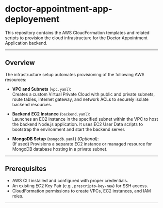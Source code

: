 # doctor-appointment-app-deployement

This repository contains the AWS CloudFormation templates and related scripts to provision the cloud infrastructure for the Doctor Appointment Application backend.

---

## Overview

The infrastructure setup automates provisioning of the following AWS resources:

- **VPC and Subnets** (`vpc.yaml`):  
  Creates a custom Virtual Private Cloud with public and private subnets, route tables, internet gateway, and network ACLs to securely isolate backend resources.

- **Backend EC2 Instance** (`backend.yaml`):  
  Launches an EC2 instance in the specified subnet within the VPC to host the backend Node.js application. It uses EC2 User Data scripts to bootstrap the environment and start the backend server.

- **MongoDB Setup** (`mongodb.yaml`) *(Optional)*:  
  (If used) Provisions a separate EC2 instance or managed resource for MongoDB database hosting in a private subnet.

---

## Prerequisites

- AWS CLI installed and configured with proper credentials.
- An existing EC2 Key Pair (e.g., `prescripto-key-new`) for SSH access.
- CloudFormation permissions to create VPCs, EC2 instances, and IAM roles.

---

